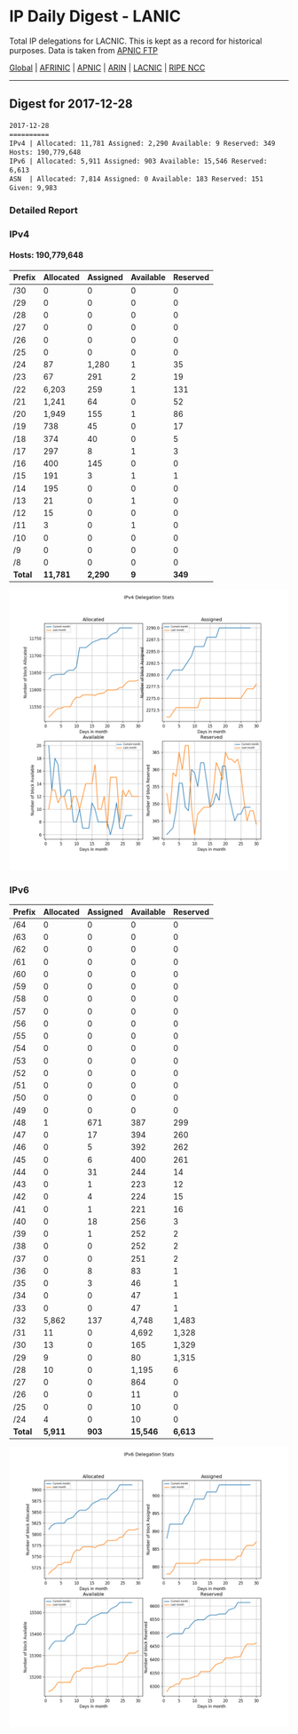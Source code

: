 # IP Daily Digest - LANIC

Total IP delegations for LACNIC. This is kept as a record for historical purposes. Data is taken from [APNIC FTP](https://ftp.apnic.net/)

[Global](https://github.com/csmets/IP-Daily-Digest) | [AFRINIC](https://github.com/csmets/IP-Daily-Digest/tree/master/archives/AFRINIC) | [APNIC](https://github.com/csmets/IP-Daily-Digest/tree/master/archives/APNIC) | [ARIN](https://github.com/csmets/IP-Daily-Digest/tree/master/archives/ARIN) | [LACNIC](https://github.com/csmets/IP-Daily-Digest/tree/master/archives/LACNIC) | [RIPE NCC](https://github.com/csmets/IP-Daily-Digest/tree/master/archives/RIPE_NCC)

---

## Digest for 2017-12-28
```
2017-12-28
==========
IPv4 | Allocated: 11,781 Assigned: 2,290 Available: 9 Reserved: 349 Hosts: 190,779,648
IPv6 | Allocated: 5,911 Assigned: 903 Available: 15,546 Reserved: 6,613
ASN  | Allocated: 7,814 Assigned: 0 Available: 183 Reserved: 151 Given: 9,983
```

### Detailed Report

### IPv4

#### Hosts: **190,779,648**

| Prefix | Allocated | Assigned | Available | Reserved |
| ----- | ----- | ----- | ----- | ----- |
| /30 | 0 | 0 | 0 | 0 |
| /29 | 0 | 0 | 0 | 0 |
| /28 | 0 | 0 | 0 | 0 |
| /27 | 0 | 0 | 0 | 0 |
| /26 | 0 | 0 | 0 | 0 |
| /25 | 0 | 0 | 0 | 0 |
| /24 | 87 | 1,280 | 1 | 35 |
| /23 | 67 | 291 | 2 | 19 |
| /22 | 6,203 | 259 | 1 | 131 |
| /21 | 1,241 | 64 | 0 | 52 |
| /20 | 1,949 | 155 | 1 | 86 |
| /19 | 738 | 45 | 0 | 17 |
| /18 | 374 | 40 | 0 | 5 |
| /17 | 297 | 8 | 1 | 3 |
| /16 | 400 | 145 | 0 | 0 |
| /15 | 191 | 3 | 1 | 1 |
| /14 | 195 | 0 | 0 | 0 |
| /13 | 21 | 0 | 1 | 0 |
| /12 | 15 | 0 | 0 | 0 |
| /11 | 3 | 0 | 1 | 0 |
| /10 | 0 | 0 | 0 | 0 |
| /9 | 0 | 0 | 0 | 0 |
| /8 | 0 | 0 | 0 | 0 |
| **Total** | **11,781** | **2,290** | **9** | **349** |

![ipv4-stats](ipv4-figure.png)

### IPv6

| Prefix | Allocated | Assigned | Available | Reserved |
| ----- | ----- | ----- | ----- | ----- |
| /64 | 0 | 0 | 0 | 0 |
| /63 | 0 | 0 | 0 | 0 |
| /62 | 0 | 0 | 0 | 0 |
| /61 | 0 | 0 | 0 | 0 |
| /60 | 0 | 0 | 0 | 0 |
| /59 | 0 | 0 | 0 | 0 |
| /58 | 0 | 0 | 0 | 0 |
| /57 | 0 | 0 | 0 | 0 |
| /56 | 0 | 0 | 0 | 0 |
| /55 | 0 | 0 | 0 | 0 |
| /54 | 0 | 0 | 0 | 0 |
| /53 | 0 | 0 | 0 | 0 |
| /52 | 0 | 0 | 0 | 0 |
| /51 | 0 | 0 | 0 | 0 |
| /50 | 0 | 0 | 0 | 0 |
| /49 | 0 | 0 | 0 | 0 |
| /48 | 1 | 671 | 387 | 299 |
| /47 | 0 | 17 | 394 | 260 |
| /46 | 0 | 5 | 392 | 262 |
| /45 | 0 | 6 | 400 | 261 |
| /44 | 0 | 31 | 244 | 14 |
| /43 | 0 | 1 | 223 | 12 |
| /42 | 0 | 4 | 224 | 15 |
| /41 | 0 | 1 | 221 | 16 |
| /40 | 0 | 18 | 256 | 3 |
| /39 | 0 | 1 | 252 | 2 |
| /38 | 0 | 0 | 252 | 2 |
| /37 | 0 | 0 | 251 | 2 |
| /36 | 0 | 8 | 83 | 1 |
| /35 | 0 | 3 | 46 | 1 |
| /34 | 0 | 0 | 47 | 1 |
| /33 | 0 | 0 | 47 | 1 |
| /32 | 5,862 | 137 | 4,748 | 1,483 |
| /31 | 11 | 0 | 4,692 | 1,328 |
| /30 | 13 | 0 | 165 | 1,329 |
| /29 | 9 | 0 | 80 | 1,315 |
| /28 | 10 | 0 | 1,195 | 6 |
| /27 | 0 | 0 | 864 | 0 |
| /26 | 0 | 0 | 11 | 0 |
| /25 | 0 | 0 | 10 | 0 |
| /24 | 4 | 0 | 10 | 0 |
| **Total** | **5,911** | **903** | **15,546** | **6,613** |

![ipv6-stats](ipv6-figure.png)
